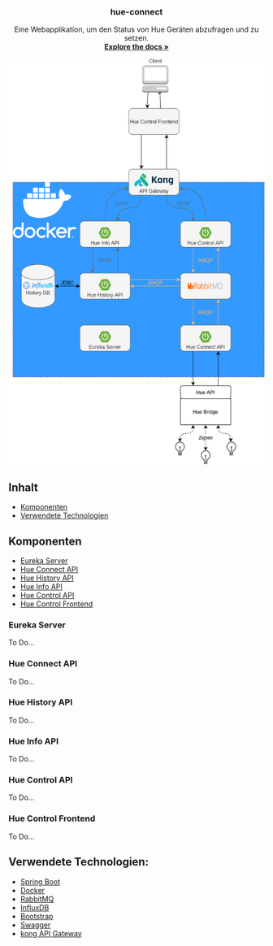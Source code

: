 <br />
<p align="center">
  <h3 align="center">hue-connect</h3>

  <p align="center">
    Eine Webapplikation, um den Status von Hue Geräten abzufragen und zu setzen.
    <br />
    <a href="https://github.com/mariusgiesen/hue-connect"><strong>Explore the docs »</strong></a>
    <br />
  </p>
</p>
<img class="center" src="system_components.png" height="800">

## Inhalt
* [Komponenten](#komponenten)
* [Verwendete Technologien](#verwendete-technologien)

## Komponenten

* [Eureka Server](#eureka-server)
* [Hue Connect API](#hue-connect-api)
* [Hue History API](#hue-history-api)
* [Hue Info API](#hue-info-api)
* [Hue Control API](#hue-control-api)
* [Hue Control Frontend](#hue-control-frontend)

### Eureka Server
To Do...

### Hue Connect API
To Do...

### Hue History API
To Do...

### Hue Info API
To Do...

### Hue Control API
To Do...

### Hue Control Frontend
To Do...

## Verwendete Technologien:
* [Spring Boot](https://spring.io/projects/spring-boot)
* [Docker](https://www.docker.com/)
* [RabbitMQ](https://www.rabbitmq.com/)
* [InfluxDB](https://www.influxdata.com/)
* [Bootstrap](https://getbootstrap.com/)
* [Swagger](https://swagger.io/)
* [kong API Gateway](https://konghq.com/)
